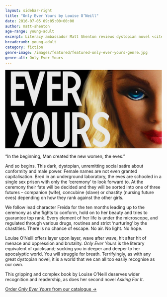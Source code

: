 ```yaml
---
layout: sidebar-right
title: "Only Ever Yours by Louise O’Neill"
date: 2016-07-05 09:05:00+00:00
author: matt-shenton
age-range: young-adult
excerpt: Literacy ambassador Matt Shenton reviews dystopian novel <cite>Only Ever Yours</cite>.
breadcrumb: young-adult
category: fiction
genre-image: /images/featured/featured-only-ever-yours-genre.jpg
genre-alt: Only Ever Yours
---
```

![Only Ever Yours by Louise O’Neill](/images/featured/featured-only-ever-yours.jpg)

“In the beginning, Man created the new women, the eves.”

And so begins. This dark, dystopian, unremitting social satire about conformity and male power. Female names are not even granted capitalisation. Bred in an underground laboratory, the eves are schooled in a single sex prison with only the ‘ceremony’ to look forward to. At the ceremony their fate will be decided and they will be sorted into one of three futures – companion (wife), concubine (slave) or chastity (nursing future eves) depending on how they rank against the other girls.

We follow lead character Freida for the ten months leading up to the ceremony as she fights to conform, hold on to her beauty and tries to guarantee top rank. Every element of her life is under the microscope, and regulated through various drugs, routines and strict ‘nurturing’ by the chastities. There is no chance of escape. No air. No light. No hope.

Louise O’Neill offers layer upon layer, wave after wave, hit after hit of menace and oppression and brutality. <cite>Only Ever Yours</cite> is the literary equivalent of quicksand; sucking you in deeper and deeper to her apocalyptic world. You will struggle for breath. Terrifyingly, as with any great dystopian novel, it is a world that we can all too easily recognise as our own.

This gripping and complex book by Louise O’Neill deserves wider recognition and readership, as does her second novel <cite>Asking For It</cite>.

[Order <cite>Only Ever Yours</cite> from our catalogue →](http://suffolk.spydus.co.uk/cgi-bin/spydus.exe/ENQ/OPAC/BIBENQ/3264406?QRY=CTIBIB%3C%20IRN(39261153)&QRYTEXT=Only%20ever%20yours)
